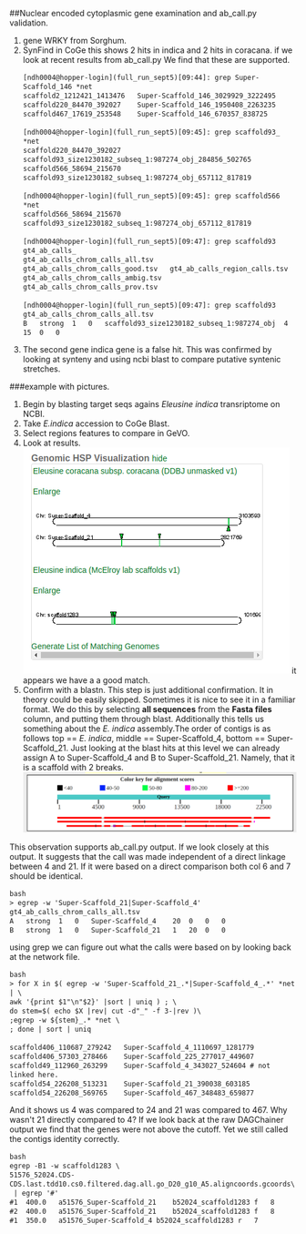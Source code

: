 ##Nuclear encoded cytoplasmic gene examination and ab_call.py validation.
1. gene WRKY from Sorghum. 
2. SynFind in CoGe 
	this shows 2 hits in indica and 2 hits in coracana. 
	if we look at recent results from ab_call.py We find that these are supported. 
	```
	[ndh0004@hopper-login](full_run_sept5)[09:44]: grep Super-Scaffold_146 *net
	scaffold2_1212421_1413476	Super-Scaffold_146_3029929_3222495
	scaffold220_84470_392027	Super-Scaffold_146_1950408_2263235
	scaffold467_17619_253548	Super-Scaffold_146_670357_838725

	[ndh0004@hopper-login](full_run_sept5)[09:45]: grep scaffold93_ *net
	scaffold220_84470_392027	scaffold93_size1230182_subseq_1:987274_obj_284856_502765
	scaffold566_58694_215670	scaffold93_size1230182_subseq_1:987274_obj_657112_817819

	[ndh0004@hopper-login](full_run_sept5)[09:45]: grep scaffold566 *net
	scaffold566_58694_215670	scaffold93_size1230182_subseq_1:987274_obj_657112_817819

	[ndh0004@hopper-login](full_run_sept5)[09:47]: grep scaffold93 gt4_ab_calls_
	gt4_ab_calls_chrom_calls_all.tsv    gt4_ab_calls_chrom_calls_good.tsv   gt4_ab_calls_region_calls.tsv       
	gt4_ab_calls_chrom_calls_ambig.tsv  gt4_ab_calls_chrom_calls_prov.tsv   

	[ndh0004@hopper-login](full_run_sept5)[09:47]: grep scaffold93 gt4_ab_calls_chrom_calls_all.tsv 
	B	strong	1	0	scaffold93_size1230182_subseq_1:987274_obj	4	15	0	0
	```
3. The second gene indica gene is a false hit. This was confirmed by looking at synteny and using ncbi blast to compare putative
syntenic stretches.

###example with pictures.

1. Begin by blasting target seqs agains *Eleusine indica* transriptome on NCBI. 
2. Take *E.indica* accession to CoGe Blast.
3. Select regions features to compare in GeVO. 
4. Look at results. 
![gevo](EPSPS-S_plastid_nuc_gene.png)
it appears we have a a good match.
5. Confirm with a blastn. This step is just additional confirmation. It in theory could be easily skipped. Sometimes it is nice to see it in a familiar format. We do this by selecting **all sequences** from the **Fasta files** column, and putting them through blast.  Additionally this tells us something about the *E. indica* assembly.The order of contigs is as follows top == *E. indica*, middle == Super-Scaffold_4, bottom == Super-Scaffold_21. Just looking at the blast hits at this level we can already assign A to Super-Scaffold_4 and B to Super-Scaffold_21.
Namely, that it is a scaffold with 2 breaks. 
![blast_pic](blast_out.png) 

This observation supports ab_call.py output. If we look closely at this output. It suggests that the call was made independent of a direct linkage between 4 and 21. If it were based on a direct comparison both col 6 and 7 should be identical. 
```
bash
> egrep -w 'Super-Scaffold_21|Super-Scaffold_4' gt4_ab_calls_chrom_calls_all.tsv 
A	strong	1	0	Super-Scaffold_4	20	0	0	0
B	strong	1	0	Super-Scaffold_21	1	20	0	0
```
using grep we can figure out what the calls were based on by looking back at the network file. 

```
bash
> for X in $( egrep -w 'Super-Scaffold_21_.*|Super-Scaffold_4_.*' *net | \
awk '{print $1"\n"$2}' |sort | uniq ) ; \
do stem=$( echo $X |rev| cut -d"_" -f 3-|rev )\
;egrep -w ${stem}_.* *net \
; done | sort | uniq 

scaffold406_110687_279242	Super-Scaffold_4_1110697_1281779
scaffold406_57303_278466	Super-Scaffold_225_277017_449607
scaffold49_112960_263299	Super-Scaffold_4_343027_524604 # not linked here.
scaffold54_226208_513231	Super-Scaffold_21_390038_603185
scaffold54_226208_569765	Super-Scaffold_467_348483_659877
```
And it shows us 4 was compared to 24 and 21 was compared to 467.  Why wasn't 21 directly compared to 4? If we look back at the raw DAGChainer output we find that the genes were not above the cutoff. Yet we still called the contigs identity correctly. 

```
bash
egrep -B1 -w scaffold1283 \
51576_52024.CDS-CDS.last.tdd10.cs0.filtered.dag.all.go_D20_g10_A5.aligncoords.gcoords\
 | egrep '#'
#1	400.0	a51576_Super-Scaffold_21	b52024_scaffold1283	f	8
#2	400.0	a51576_Super-Scaffold_21	b52024_scaffold1283	f	8
#1	350.0	a51576_Super-Scaffold_4	b52024_scaffold1283	r	7
```








